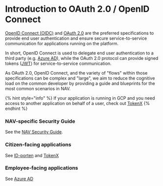 # Introduction to OAuth 2.0 / OpenID Connect 

[OpenID Connect (OIDC)](https://openid.net/connect/) and [OAuth 2.0](https://oauth.net/2/) are the preferred 
specifications to provide end user authentication and ensure secure service-to-service communication for applications running on the platform.

In short, OpenID Connect is used to delegate end user authentication to a third party (e.g. [Azure AD]), 
while the OAuth 2.0 protocol can provide signed tokens ([JWT](https://oauth.net/2/jwt/)) for service-to-service communication.

As OAuth 2.0, OpenID Connect, and the variety of "flows" within those specifications can be complex and "large", 
we aim to reduce the cognitive load on the common developer by providing a guide and blueprints for the most common scenarios in NAV.

{% hint style="info" %}
If your application is running in GCP and you need access to another application on behalf of a user, check out [TokenX]
{% endhint %}

### NAV-specific Security Guide

See the [NAV Security Guide].

### Citizen-facing applications

See [ID-porten] and [TokenX]

### Employee-facing applications

See [Azure AD]

[NAV Security Guide]: https://security.labs.nais.io
[ID-porten]: ./idporten.md
[TokenX]: ./tokenx.md
[Azure AD]: ./azure-ad.md
